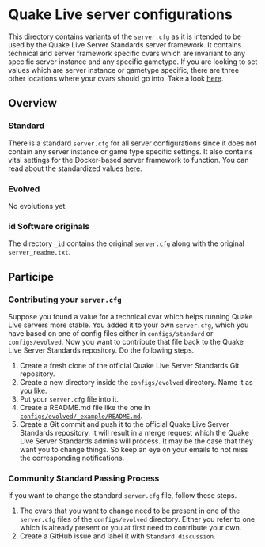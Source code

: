 # Quake Live server configurations

This directory contains variants of the `server.cfg` as it is intended to be used by the Quake Live Server Standards server framework. It contains technical and server framework specific cvars which are invariant to any specific server instance and any specific gametype. If you are looking to set values which are server instance or gametype specific, there are three other locations where your cvars should go into. Take a look [here](https://github.com/quakelive-server-standards/server-standards/tree/master/_myservers#configuring-your-quake-live-servers).

## Overview

### Standard

There is a standard `server.cfg` for all server configurations since it does not contain any server instance or game type specific settings. It also contains vital settings for the Docker-based server framework to function. You can read about the standardized values [here](https://github.com/quakelive-server-standards/server-standards/tree/master/configs/standard#readme).

### Evolved

No evolutions yet.

### id Software originals

The directory `_id` contains the original `server.cfg` along with the original `server_readme.txt`.

## Participe

### Contributing your `server.cfg`

Suppose you found a value for a technical cvar which helps running Quake Live servers more stable. You added it to your own `server.cfg`, which you have based on one of config files either in `configs/standard` or `configs/evolved`. Now you want to contribute that file back to the Quake Live Server Standards repository. Do the following steps.

1. Create a fresh clone of the official Quake Live Server Standards Git repository.
2. Create a new directory inside the `configs/evolved` directory. Name it as you like.
3. Put your `server.cfg` file into it.
4. Create a README.md file like the one in [`configs/evolved/_example/README.md`](https://github.com/quakelive-server-standards/server-standards/blob/master/configs/evolved/_example/README.md).
5. Create a Git commit and push it to the official Quake Live Server Standards repository. It will result in a merge request which the Quake Live Server Standards admins will process. It may be the case that they want you to change things. So keep an eye on your emails to not miss the corresponding notifications.

### Community Standard Passing Process

If you want to change the standard `server.cfg` file, follow these steps.

1. The cvars that you want to change need to be present in one of the `server.cfg` files of the `configs/evolved` directory. Either you refer to one which is already present or you at first need to contribute your own.
2. Create a GitHub issue and label it with `Standard discussion`.
